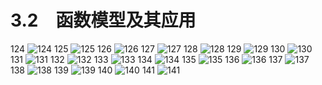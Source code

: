 # 3.2　函数模型及其应用

124
![124](../../book/人教版高中数学A版必修1/人教版高中数学A版必修1_124.png)
125
![125](../../book/人教版高中数学A版必修1/人教版高中数学A版必修1_125.png)
126
![126](../../book/人教版高中数学A版必修1/人教版高中数学A版必修1_126.png)
127
![127](../../book/人教版高中数学A版必修1/人教版高中数学A版必修1_127.png)
128
![128](../../book/人教版高中数学A版必修1/人教版高中数学A版必修1_128.png)
129
![129](../../book/人教版高中数学A版必修1/人教版高中数学A版必修1_129.png)
130
![130](../../book/人教版高中数学A版必修1/人教版高中数学A版必修1_130.png)
131
![131](../../book/人教版高中数学A版必修1/人教版高中数学A版必修1_131.png)
132
![132](../../book/人教版高中数学A版必修1/人教版高中数学A版必修1_132.png)
133
![133](../../book/人教版高中数学A版必修1/人教版高中数学A版必修1_133.png)
134
![134](../../book/人教版高中数学A版必修1/人教版高中数学A版必修1_134.png)
135
![135](../../book/人教版高中数学A版必修1/人教版高中数学A版必修1_135.png)
136
![136](../../book/人教版高中数学A版必修1/人教版高中数学A版必修1_136.png)
137
![137](../../book/人教版高中数学A版必修1/人教版高中数学A版必修1_137.png)
138
![138](../../book/人教版高中数学A版必修1/人教版高中数学A版必修1_138.png)
139
![139](../../book/人教版高中数学A版必修1/人教版高中数学A版必修1_139.png)
140
![140](../../book/人教版高中数学A版必修1/人教版高中数学A版必修1_140.png)
141
![141](../../book/人教版高中数学A版必修1/人教版高中数学A版必修1_141.png)

